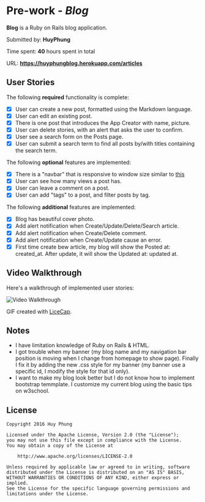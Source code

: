 # Pre-work - *Blog*

**Blog** is a Ruby on Rails blog application.

Submitted by: **HuyPhung**

Time spent: **40** hours spent in total

URL: **https://huyphungblog.herokuapp.com/articles**

## User Stories

The following **required** functionality is complete:

* [x] User can create a new post, formatted using the Markdown language.
* [x] User can edit an existing post.
* [x] There is one post that introduces the App Creator with name, picture.
* [x] User can delete stories, with an alert that asks the user to confirm.
* [x] User see a search form on the Posts page.
* [x] User can submit a search term to find all posts by/with titles containing the search term.

The following **optional** features are implemented:
* [x] There is a "navbar" that is responsive to window size similar to [this](http://v4-alpha.getbootstrap.com/examples/navbar/) 
* [x] User can see how many views a post has. 
* [x] User can leave a comment on a post.
* [x] User can add "tags" to a post, and filter posts by tag. 

The following **additional** features are implemented:

* [x] Blog has beautiful cover photo.
* [x] Add alert notification when Create/Update/Delete/Search article.
* [x] Add alert notification when Create/Delete comment.
* [x] Add alert notification when Create/Update cause an error.
* [x] First time create bew article, my blog will show the Posted at: created_at. After update, it will show the Updated at: updated at.

## Video Walkthrough 

Here's a walkthrough of implemented user stories:

![Video Walkthrough](http://i.imgur.com/eQaLuLV.gif)

GIF created with [LiceCap](http://www.cockos.com/licecap/).

## Notes

- I have limitation knowledge of Ruby on Rails & HTML.
- I got trouble when my banner (my blog name and my navigation bar position is moving when I change from homepage to show page).
  Finally I fix it by adding the new .css style for my banner (my banner use a specific id, I modify the style for that id only).
- I want to make my blog look better but I do not know how to implement bootstrap temmplate. I customize my current blog
  using the basic tips on w3school.

## License

    Copyright 2016 Huy Phung

    Licensed under the Apache License, Version 2.0 (the "License");
    you may not use this file except in compliance with the License.
    You may obtain a copy of the License at

        http://www.apache.org/licenses/LICENSE-2.0

    Unless required by applicable law or agreed to in writing, software
    distributed under the License is distributed on an "AS IS" BASIS,
    WITHOUT WARRANTIES OR CONDITIONS OF ANY KIND, either express or implied.
    See the License for the specific language governing permissions and
    limitations under the License.
